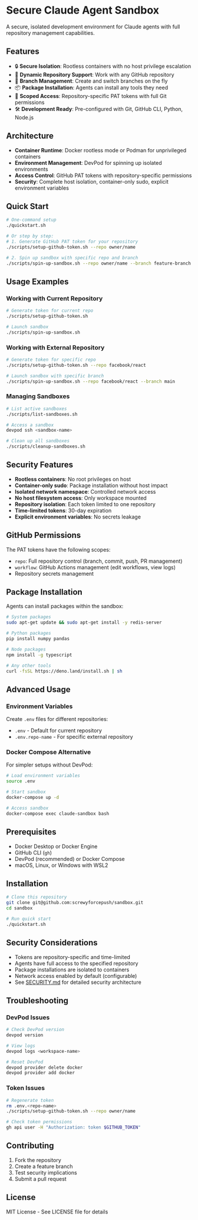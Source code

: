 # Secure Claude Agent Sandbox

A secure, isolated development environment for Claude agents with full repository management capabilities.

## Features

- 🔒 **Secure Isolation**: Rootless containers with no host privilege escalation
- 🚀 **Dynamic Repository Support**: Work with any GitHub repository
- 🌿 **Branch Management**: Create and switch branches on the fly
- 📦 **Package Installation**: Agents can install any tools they need
- 🔑 **Scoped Access**: Repository-specific PAT tokens with full Git permissions
- 🛠️ **Development Ready**: Pre-configured with Git, GitHub CLI, Python, Node.js

## Architecture

- **Container Runtime**: Docker rootless mode or Podman for unprivileged containers
- **Environment Management**: DevPod for spinning up isolated environments
- **Access Control**: GitHub PAT tokens with repository-specific permissions
- **Security**: Complete host isolation, container-only sudo, explicit environment variables

## Quick Start

```bash
# One-command setup
./quickstart.sh

# Or step by step:
# 1. Generate GitHub PAT token for your repository
./scripts/setup-github-token.sh --repo owner/name

# 2. Spin up sandbox with specific repo and branch
./scripts/spin-up-sandbox.sh --repo owner/name --branch feature-branch
```

## Usage Examples

### Working with Current Repository

```bash
# Generate token for current repo
./scripts/setup-github-token.sh

# Launch sandbox
./scripts/spin-up-sandbox.sh
```

### Working with External Repository

```bash
# Generate token for specific repo
./scripts/setup-github-token.sh --repo facebook/react

# Launch sandbox with specific branch
./scripts/spin-up-sandbox.sh --repo facebook/react --branch main
```

### Managing Sandboxes

```bash
# List active sandboxes
./scripts/list-sandboxes.sh

# Access a sandbox
devpod ssh <sandbox-name>

# Clean up all sandboxes
./scripts/cleanup-sandboxes.sh
```

## Security Features

- **Rootless containers**: No root privileges on host
- **Container-only sudo**: Package installation without host impact
- **Isolated network namespace**: Controlled network access
- **No host filesystem access**: Only workspace mounted
- **Repository isolation**: Each token limited to one repository
- **Time-limited tokens**: 30-day expiration
- **Explicit environment variables**: No secrets leakage

## GitHub Permissions

The PAT tokens have the following scopes:
- `repo`: Full repository control (branch, commit, push, PR management)
- `workflow`: GitHub Actions management (edit workflows, view logs)
- Repository secrets management

## Package Installation

Agents can install packages within the sandbox:

```bash
# System packages
sudo apt-get update && sudo apt-get install -y redis-server

# Python packages
pip install numpy pandas

# Node packages
npm install -g typescript

# Any other tools
curl -fsSL https://deno.land/install.sh | sh
```

## Advanced Usage

### Environment Variables

Create `.env` files for different repositories:
- `.env` - Default for current repository
- `.env.repo-name` - For specific external repository

### Docker Compose Alternative

For simpler setups without DevPod:

```bash
# Load environment variables
source .env

# Start sandbox
docker-compose up -d

# Access sandbox
docker-compose exec claude-sandbox bash
```

## Prerequisites

- Docker Desktop or Docker Engine
- GitHub CLI (`gh`)
- DevPod (recommended) or Docker Compose
- macOS, Linux, or Windows with WSL2

## Installation

```bash
# Clone this repository
git clone git@github.com:screwyforcepush/sandbox.git
cd sandbox

# Run quick start
./quickstart.sh
```

## Security Considerations

- Tokens are repository-specific and time-limited
- Agents have full access to the specified repository
- Package installations are isolated to containers
- Network access enabled by default (configurable)
- See [SECURITY.md](SECURITY.md) for detailed security architecture

## Troubleshooting

### DevPod Issues

```bash
# Check DevPod version
devpod version

# View logs
devpod logs <workspace-name>

# Reset DevPod
devpod provider delete docker
devpod provider add docker
```

### Token Issues

```bash
# Regenerate token
rm .env.<repo-name>
./scripts/setup-github-token.sh --repo owner/name

# Check token permissions
gh api user -H "Authorization: token $GITHUB_TOKEN"
```

## Contributing

1. Fork the repository
2. Create a feature branch
3. Test security implications
4. Submit a pull request

## License

MIT License - See LICENSE file for details